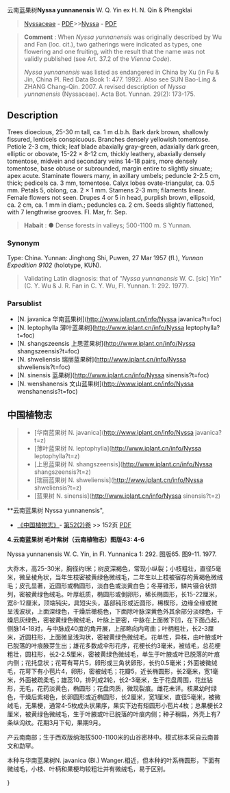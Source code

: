 云南蓝果树**Nyssa yunnanensis** W. Q. Yin ex H. N. Qin & Phengklai

> [Nyssaceae](http://www.iplant.cn/info/Nyssaceae?t=foc) - [PDF](http://www.iplant.cn/foc/pdf/Nyssaceae.pdf)>>[Nyssa](http://www.iplant.cn/info/Nyssa?t=foc) - [PDF](http://www.iplant.cn/foc/pdf/Nyssa.pdf)

> **Comment** : 
> When *Nyssa yunnanensis* was originally described by Wu and Fan (loc. cit.), two gatherings were indicated as types, one flowering and one fruiting, with the result that the name was not validly published (see Art. 37.2 of the *Vienna Code*).
>
> *Nyssa yunnanensis* was listed as endangered in China by Xu (in Fu & Jin, China Pl. Red Data Book 1: 477. 1992).
> Also see SUN Bao-Ling & ZHANG Chang-Qin. 2007. A revised description of *Nyssa yunnanensis* (Nyssaceae). Acta Bot. Yunnan. 29(2): 173-175.

## Description

Trees dioecious, 25-30 m tall, ca. 1 m d.b.h. Bark dark brown, shallowly fissured, lenticels conspicuous. Branches densely yellowish tomentose. Petiole 2-3 cm, thick; leaf blade abaxially gray-green, adaxially dark green, elliptic or obovate, 15-22 × 8-12 cm, thickly leathery, abaxially densely tomentose, midvein and secondary veins 14-18 pairs, more densely tomentose, base obtuse or subrounded, margin entire to slightly sinuate; apex acute. Staminate flowers many, in axillary umbels; peduncle 2-2.5 cm, thick; pedicels ca. 3 mm, tomentose. Calyx lobes ovate-triangular, ca. 0.5 mm. Petals 5, oblong, ca. 2 × 1 mm. Stamens 2-3 mm; filaments linear. Female flowers not seen. Drupes 4 or 5 in head, purplish brown, ellipsoid, ca. 2 cm, ca. 1 mm in diam.; peduncles ca. 2 cm. Seeds slightly flattened, with 7 lengthwise grooves. Fl. Mar, fr. Sep.

> **Habait** : 
>● Dense forests in valleys; 500-1100 m. S Yunnan.

### Synonym
Type: China. Yunnan: Jinghong Shi, Puwen, 27 Mar 1957 (fl.), *Yunnan Expedition 9102* (holotype, KUN).
>
> Validating Latin diagnosis: that of *\"Nyssa yunnanensis* W. C. [sic] Yin\" (C. Y. Wu & J. R. Fan in C. Y. Wu, Fl. Yunnan. 1: 292. 1977).

### Parsublist

* [N.  javanica  华南蓝果树](http://www.iplant.cn/info/Nyssa javanica?t=foc)
* [N.  leptophylla  薄叶蓝果树](http://www.iplant.cn/info/Nyssa leptophylla?t=foc)
* [N.  shangszeensis  上思蓝果树](http://www.iplant.cn/info/Nyssa shangszeensis?t=foc)
* [N.  shweliensis  瑞丽蓝果树](http://www.iplant.cn/info/Nyssa shweliensis?t=foc)
* [N.  sinensis  蓝果树](http://www.iplant.cn/info/Nyssa sinensis?t=foc)
* [N.  wenshanensis  文山蓝果树](http://www.iplant.cn/info/Nyssa wenshanensis?t=foc)

## 中国植物志

> * [华南蓝果树  N.  javanica](http://www.iplant.cn/info/Nyssa javanica?t=z)
> * [薄叶蓝果树  N.  leptophylla](http://www.iplant.cn/info/Nyssa leptophylla?t=z)
> * [上思蓝果树  N.  shangszeensis](http://www.iplant.cn/info/Nyssa shangszeensis?t=z)
> * [瑞丽蓝果树  N.  shweliensis](http://www.iplant.cn/info/Nyssa shweliensis?t=z)
> * [蓝果树  N.  sinensis](http://www.iplant.cn/info/Nyssa sinensis?t=z)

**云南蓝果树 Nyssa yunnanensis",

* [《中国植物志》](http://www.iplant.cn/frps)- [第52(2)卷](http://www.iplant.cn/frps/vol/52(2)) >> 152页 [PDF](http://www.iplant.cn/frps/pdf/52(2)/152.PDF)

**4.云南蓝果树 毛叶紫树（云南植物志）图版43: 4-6**

Nyssa yunnanensis W. C. Yin, in Fl. Yunnanica 1: 292. 图版65. 图9-11. 1977.

大乔木，高25-30米，胸径约l米；树皮深褐色，常现小纵裂；小枝粗壮，直径5毫米，微呈棱角状，当年生枝密被黄绿色微绒毛，二年生以上枝被宿存的黄褐色微绒毛；皮孔显著，近圆形或椭圆形，淡白色或淡黄白色；冬芽锥形，鳞片镊合状排列，密被黄绿色绒毛。叶厚纸质，椭圆形或倒卵形，稀长椭圆形，长15-22厘米，宽8-12厘米，顶端钝尖，具短尖头，基部钝形或近圆形，稀楔形，边缘全缘或微呈浅波状，上面深绿色，干燥后橄榄色，下面除叶脉深黄色外其余部分淡绿色，干燥后灰绿色，密被黄绿色微绒毛，叶脉上更密，中脉在上面微下凹，在下面凸起，侧脉14-18对，与中脉成40度的角开展，上部略向内弯曲；叶柄粗壮，长2-3厘米，近圆柱形，上面微呈浅沟状，密被黄绿色微绒毛。花单性，异株，由叶腋或叶已脱落的叶痕腋芽生出；雄花多数成伞形花序，花梗长约3毫米，被绒毛，总花梗粗壮，圆柱形，长2-2.5厘米，密被黄绿色微绒毛，单生于叶腋或叶已脱落的叶痕内侧；花托盘状；花萼有萼片5，卵形或三角状卵形，长约0.5毫米；外面被微绒毛，花萼下有小苞片4，卵形，密被绒毛；花瓣5，近长椭圆形，长2毫米，宽1毫米，外面被疏柔毛；雄蕊10，排列成2轮，长2-3毫米，生于花盘周围，花丝钻形，无毛，花药淡黄色，椭圆形；花盘肉质，微现裂痕。雌花未详。核果幼时绿色，干燥后紫褐色，长卵圆形或近椭圆形，长2厘米，宽1厘米，直径5毫米，被微绒毛，无果梗，通常4-5枚成头状果序，果实下边有矩圆形小苞片4枚；总果梗长2厘米，被黄绿色微绒毛，生于叶腋或叶已脱落的叶痕内侧；种子稍扁，外壳上有7条纵沟纹。花期3月下旬，果期9月。

产云南南部；生于西双版纳海拔500-1100米的山谷密林中。模式标本采自云南普文和勐罕。

本种与华南蓝果树N. javanica (Bl.) Wanger.相近，但本种的叶系椭圆形，下面有微绒毛，小枝、叶柄和果梗均较粗壮并有微绒毛，易于区别。

}